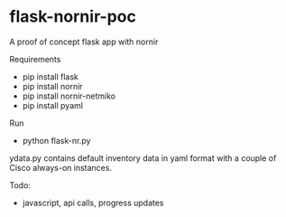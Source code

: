 # flask-nornir-poc
A proof of concept flask app with nornir

Requirements

- pip install flask
- pip install nornir
- pip install nornir-netmiko
- pip install pyaml

Run

- python flask-nr.py

ydata.py contains default inventory data in yaml format with a couple of Cisco always-on instances.

Todo:
- javascript, api calls, progress updates
